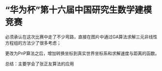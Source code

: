 # “华为杯”第十六届中国研究生数学建模竞赛
必须承认在这次比赛中走了不少弯路，直接在图片中通过GA算法求解三元非线性方程组的方法少了很多考虑；

更改为PnP算法之后，增加转换坐标到真实世界坐标系和求解速度与距离的函数。

总结：主要学会了张正友算法的应用
